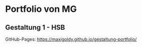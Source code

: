 # Portfolio von MG
## Gestaltung 1 - HSB
GitHub-Pages: https://maxigoldy.github.io/gestaltung-portfolio/
